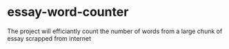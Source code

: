 # essay-word-counter
The project will efficiantly count the number of words from a large chunk of essay scrapped from internet
